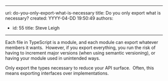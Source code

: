 

---
uri: do-you-only-export-what-is-necessary
title: Do you only export what is necessary?
created: YYYY-04-DD 19:50:49
authors:
  - id: 55
    title: Steve Leigh
---




<span class='intro'> <p>Each file in TypeScript is a module, and each module can export whatever members it wants.&#160; However, if you export everything, you run the risk of having to increment major versions (when using semantic versioning), or having your module used in unintended ways. </p> </span>

<p>​​Only export the types necessary to reduce your API surface.&#160; Often, this means exporting interfaces over implementations.</p>


